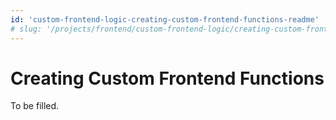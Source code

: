 ```yaml
---
id: 'custom-frontend-logic-creating-custom-frontend-functions-readme'
# slug: '/projects/frontend/custom-frontend-logic/creating-custom-frontend-functions-readme'
---
```


# Creating Custom Frontend Functions

To be filled.
